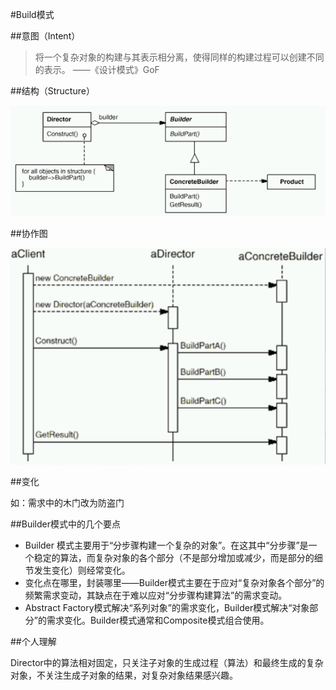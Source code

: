 #Build模式


##意图（Intent）

>将一个复杂对象的构建与其表示相分离，使得同样的构建过程可以创建不同的表示。   ——《设计模式》GoF

##结构（Structure）

![Structure](builder.png)


##协作图

![协作图](协作图.png)


##变化

如：需求中的木门改为防盗门


##Builder模式中的几个要点

* Builder 模式主要用于“分步骤构建一个复杂的对象”。在这其中“分步骤”是一个稳定的算法，而复杂对象的各个部分（不是部分增加或减少，而是部分的细节发生变化）则经常变化。
* 变化点在哪里，封装哪里——Builder模式主要在于应对“复杂对象各个部分”的频繁需求变动，其缺点在于难以应对“分步骤构建算法”的需求变动。
* Abstract Factory模式解决“系列对象”的需求变化，Builder模式解决“对象部分”的需求变化。Builder模式通常和Composite模式组合使用。




##个人理解

Director中的算法相对固定，只关注子对象的生成过程（算法）和最终生成的复杂对象，不关注生成子对象的结果，对复杂对象结果感兴趣。